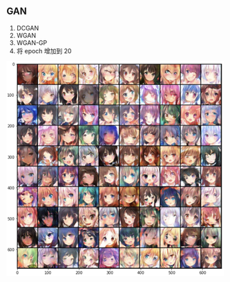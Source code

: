 ## GAN

1. DCGAN
2. WGAN
3. WGAN-GP
4. 将 epoch 增加到 20

![](https://github.com/kingnobro/ml/blob/main/hw06/result.png)